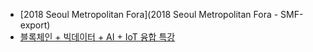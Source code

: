 - [2018 Seoul Metropolitan Fora](2018 Seoul Metropolitan Fora - SMF-export)
- [블록체인 + 빅데이터 + AI + IoT 융합 특강](./블록체인-빅데이터-AI-IoT-융합-특강-export)
